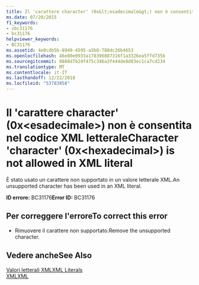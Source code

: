 ```yaml
---
title: Il 'carattere character' (0x&lt;esadecimale&gt;) non è consentita nel codice XML letterale
ms.date: 07/20/2015
f1_keywords:
- vbc31176
- bc31176
helpviewer_keywords:
- BC31176
ms.assetid: 4e0cdb5b-8949-4595-a3b8-788dc26b4653
ms.openlocfilehash: 46e80e0933a178396087316f1a3326ea5ffd735b
ms.sourcegitcommit: 0888d7b24f475c346a3f444de8d83ec1ca7cd234
ms.translationtype: MT
ms.contentlocale: it-IT
ms.lasthandoff: 12/22/2018
ms.locfileid: "53783858"
---
```

# <a name="character-character-0xlthexadecimalgt-is-not-allowed-in-xml-literal"></a><span data-ttu-id="b9747-102">Il 'carattere character' (0x&lt;esadecimale&gt;) non è consentita nel codice XML letterale</span><span class="sxs-lookup"><span data-stu-id="b9747-102">Character 'character' (0x&lt;hexadecimal&gt;) is not allowed in XML literal</span></span>
<span data-ttu-id="b9747-103">È stato usato un carattere non supportato in un valore letterale XML.</span><span class="sxs-lookup"><span data-stu-id="b9747-103">An unsupported character has been used in an XML literal.</span></span>  
  
 <span data-ttu-id="b9747-104">**ID errore:** BC31176</span><span class="sxs-lookup"><span data-stu-id="b9747-104">**Error ID:** BC31176</span></span>  
  
## <a name="to-correct-this-error"></a><span data-ttu-id="b9747-105">Per correggere l'errore</span><span class="sxs-lookup"><span data-stu-id="b9747-105">To correct this error</span></span>  
  
-   <span data-ttu-id="b9747-106">Rimuovere il carattere non supportato.</span><span class="sxs-lookup"><span data-stu-id="b9747-106">Remove the unsupported character.</span></span>  
  
## <a name="see-also"></a><span data-ttu-id="b9747-107">Vedere anche</span><span class="sxs-lookup"><span data-stu-id="b9747-107">See Also</span></span>  
 [<span data-ttu-id="b9747-108">Valori letterali XML</span><span class="sxs-lookup"><span data-stu-id="b9747-108">XML Literals</span></span>](../../visual-basic/language-reference/xml-literals/index.md)  
 [<span data-ttu-id="b9747-109">XML</span><span class="sxs-lookup"><span data-stu-id="b9747-109">XML</span></span>](../../visual-basic/programming-guide/language-features/xml/index.md)
